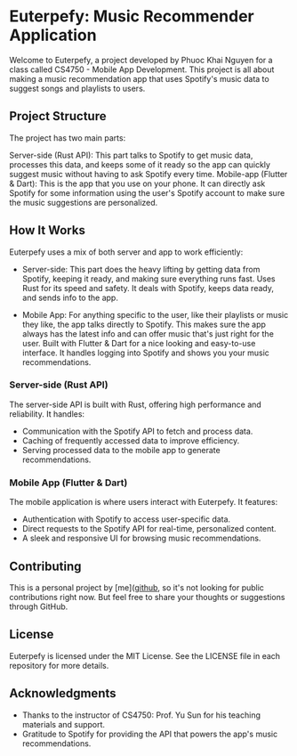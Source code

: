 # Euterpefy: Music Recommender Application

Welcome to Euterpefy, a project developed by Phuoc Khai Nguyen for a class called CS4750 - Mobile App Development. This project is all about making a music recommendation app that uses Spotify's music data to suggest songs and playlists to users.

## Project Structure

The project has two main parts:

Server-side (Rust API): This part talks to Spotify to get music data, processes this data, and keeps some of it ready so the app can quickly suggest music without having to ask Spotify every time.
Mobile-app (Flutter & Dart): This is the app that you use on your phone. It can directly ask Spotify for some information using the user's Spotify account to make sure the music suggestions are personalized.

## How It Works

Euterpefy uses a mix of both server and app to work efficiently:

- Server-side: This part does the heavy lifting by getting data from Spotify, keeping it ready, and making sure everything runs fast. Uses Rust for its speed and safety. It deals with Spotify, keeps data ready, and sends info to the app.

- Mobile App: For anything specific to the user, like their playlists or music they like, the app talks directly to Spotify. This makes sure the app always has the latest info and can offer music that's just right for the user. Built with Flutter & Dart for a nice looking and easy-to-use interface. It handles logging into Spotify and shows you your music recommendations.

### Server-side (Rust API)

The server-side API is built with Rust, offering high performance and reliability. It handles:
- Communication with the Spotify API to fetch and process data.
- Caching of frequently accessed data to improve efficiency.
- Serving processed data to the mobile app to generate recommendations.

### Mobile App (Flutter & Dart)

The mobile application is where users interact with Euterpefy. It features:
- Authentication with Spotify to access user-specific data.
- Direct requests to the Spotify API for real-time, personalized content.
- A sleek and responsive UI for browsing music recommendations.

## Contributing

This is a personal project by [me]([github](https://github.com/bluesimp1102), so it's not looking for public contributions right now. But feel free to share your thoughts or suggestions through GitHub.

## License

Euterpefy is licensed under the MIT License. See the LICENSE file in each repository for more details.

## Acknowledgments

- Thanks to the instructor of CS4750: Prof. Yu Sun for his teaching materials and support.
- Gratitude to Spotify for providing the API that powers the app's music recommendations.

